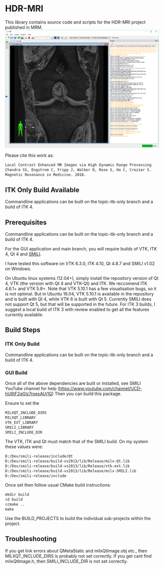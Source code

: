 ﻿# HDR-MRI

This library contains source code and scripts for the HDR-MRI project published in MRM. 
![sHDR Screenshot](resources/screenies/main_wide.png)

Please cite this work as:

```
Local Contrast Enhanced MR Images via High Dynamic Range Processing
Chandra SS, Engstrom C, Fripp J, Walker D, Rose S, Ho C, Crozier S. Magnetic Resonance in Medicine. 2018.
```

## ITK Only Build Available
Commandline applications can be built on the topic-itk-only branch and a build of ITK 4.

## Prerequisites 
Commandline applications can be built on the topic-itk-only branch and a build of ITK 4.

For the GUI application and main branch, you will require builds of VTK, ITK 4, Qt 4 and [SMILI](https://smili-project.sourceforge.io/).

I have tested this software on VTK 6.3.0, ITK 4.10, Qt 4.8.7 and SMILI v1.02 on Windows.

On Ubuntu linux systems (12.04+), simply install the repository version of Qt 4, VTK (the version with Qt 4 and VTK-Qt) and ITK. 
We reccomend ITK 4.6.1+ and VTK 5.8+.  Note that VTK 5.10.1 has a few visualisation bugs, so it is not optimal. But in Ubuntu 16.04, VTK 5.10.1 is available in the repository and is built with Qt 4, while VTK 6 is built with Qt 5. Currently SMILI does not support Qt 5, but that will be supported in the future.
For ITK 3 builds, I suggest a local build of ITK 3 with review enabled to get all the features currently available.

## Build Steps

### ITK Only Build
Commandline applications can be built on the topic-itk-only branch and a build of ITK 4.

### GUI Build
Once all of the above dependencies are built or installed, see SMILI YouTube channel for help (https://www.youtube.com/channel/UCD-hU6IF2qGlz7roexAUj1Q)
Then you can build this package.

Ensure to set the 
```
MILXQT_INCLUDE_DIRS
MILXQT_LIBRARY
VTK_EXT_LIBRARY
SMILI_LIBRARY
SMILI_INCLUDE_DIR
```

The VTK, ITK and Qt must match that of the SMILI build. On my system these values were:
```
D:/Dev/smili-release/include/Qt
D:/Dev/smili-release/build-vs2013/lib/Release/milx-Qt.lib
D:/Dev/smili-release/build-vs2013/lib/Release/vtk-ext.lib
D:/Dev/smili-release/build-vs2013/lib/Release/milx-SMILI.lib
D:/Dev/smili-release/include
```

Once set then follow usual CMake build instructions:
```
mkdir build
cd build
ccmake ..
make
```

Use the BUILD_PROJECTS to build the individual sub-projects within the project.

## Troubleshooting
If you get link errors about QMetaStatic and milxQtImage.obj etc., then MILXQT_INCLUDE_DIRS is probably not set correctly.
If you get cant find milxQtImage.h, then SMILI_INCLUDE_DIR is not set correctly.

